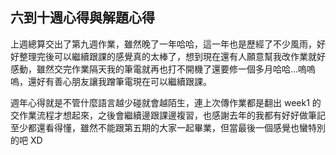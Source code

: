 ## 六到十週心得與解題心得

上週總算交出了第九週作業，雖然晚了一年哈哈，這一年也是歷經了不少風雨，好好整理完後可以繼續跟課的感覺真的太棒了，想到現在還有人願意幫我改作業就好感動，雖然交完作業隔天我的筆電就再也打不開機了還要修一個多月哈哈...嗚嗚嗚，還好有善心朋友讓我蹭筆電現在可以繼續跟課。

週年心得就是不管什麼語言越少碰就會越陌生，連上次傳作業都是翻出 week1 的交作業流程才想起來，之後會繼續邊跟課邊複習，也感謝去年的我都有好好做筆記至少都還看得懂，雖然不能跟第五期的大家一起畢業，但當最後一個感覺也蠻特別的吧 XD


